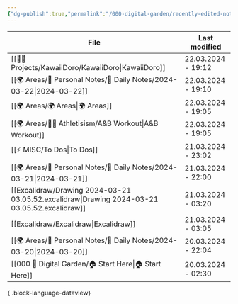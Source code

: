 ```yaml
---
{"dg-publish":true,"permalink":"/000-digital-garden/recently-edited-notes/","dgPassFrontmatter":true,"noteIcon":"3","created":"2023-12-14T09:05:52.599+05:30","updated":"2023-12-14T09:12:44.868+05:30"}
---
```


| File                                                                                             | Last modified      |
| ------------------------------------------------------------------------------------------------ | ------------------ |
| [[👷🏻 Projects/KawaiiDoro/KawaiiDoro\|KawaiiDoro]]                                           | 22.03.2024 - 19:12 |
| [[🌍 Areas/📧 Personal Notes/📓 Daily Notes/2024-03-22\|2024-03-22]]                          | 22.03.2024 - 19:10 |
| [[🌍 Areas/🌍 Areas\|🌍 Areas]]                                                               | 22.03.2024 - 19:05 |
| [[🌍 Areas/💪🏼 Athletisism/A&B Workout\|A&B Workout]]                                        | 22.03.2024 - 19:05 |
| [[⚡ MISC/To Dos\|To Dos]]                                                                     | 21.03.2024 - 23:02 |
| [[🌍 Areas/📧 Personal Notes/📓 Daily Notes/2024-03-21\|2024-03-21]]                          | 21.03.2024 - 22:00 |
| [[Excalidraw/Drawing 2024-03-21 03.05.52.excalidraw\|Drawing 2024-03-21 03.05.52.excalidraw]] | 21.03.2024 - 03:20 |
| [[Excalidraw/Excalidraw\|Excalidraw]]                                                         | 21.03.2024 - 03:05 |
| [[🌍 Areas/📧 Personal Notes/📓 Daily Notes/2024-03-20\|2024-03-20]]                          | 20.03.2024 - 22:04 |
| [[000 🏡 Digital Garden/🏠 Start Here\|🏠 Start Here]]                                        | 20.03.2024 - 02:30 |

{ .block-language-dataview}